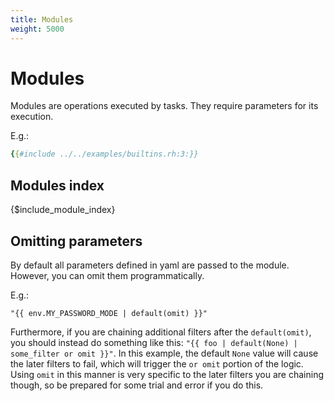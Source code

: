 ```yaml
---
title: Modules
weight: 5000
---
```


# Modules

Modules are operations executed by tasks. They require parameters for its execution.

E.g.:

```yaml
{{#include ../../examples/builtins.rh:3:}}
```

## Modules index

{$include_module_index}

## Omitting parameters

By default all parameters defined in yaml are passed to the module. However, you can
omit them programmatically.

E.g.:

```
"{{ env.MY_PASSWORD_MODE | default(omit) }}"
```

Furthermore, if you are chaining additional filters after the `default(omit)`, you should instead
do something like this: `"{{ foo | default(None) | some_filter or omit }}"`.
In this example, the default `None` value will cause the later filters to fail, which will trigger
the `or omit` portion of the logic. Using `omit` in this manner is very specific to the later
filters you are chaining though, so be prepared for some trial and error if you do this.
